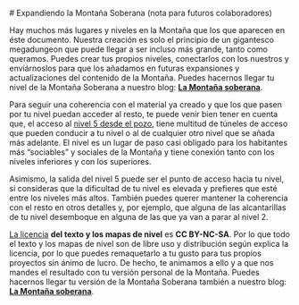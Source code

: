 # Expandiendo la Montaña Soberana (nota para futuros colaboradores)

Hay muchos más lugares y niveles en la Montaña que los que aparecen en éste documento. Nuestra creación es solo el principio de un gigantesco megadungeon que puede llegar a ser incluso más grande, tanto como queramos. Puedes crear tus propios niveles, conectarlos con los nuestros y enviárnoslos para que los añadamos en futuras expansiones y actualizaciones del contenido de la Montaña. Puedes hacernos llegar tu nivel de la Montaña Soberana a nuestro blog: [**La Montaña soberana**](https://el-megadungeon.blogspot.com).

Para seguir una coherencia con el material ya creado y que los que pasen por tu nivel puedan acceder al resto, te puede venir bien tener en cuenta que, el acceso al [nivel 5 desde el pozo](./nivel-05.md), tiene multitud de túneles de acceso que pueden conducir a tu nivel o al de cualquier otro nivel que se añada más adelante. El nivel es un lugar de paso casi obligado para los habitantes más “sociables” y sociales de la Montaña y tiene conexión tanto con los niveles inferiores y con los superiores.

Asimismo, la salida del nivel 5 puede ser el punto de acceso hacia tu nivel, si consideras que la dificultad de tu nivel es elevada y prefieres que esté entre los niveles más altos. También puedes querer mantener la coherencia con el resto en otros detalles y, por ejemplo, que alguna de las alcantarillas de tu nivel desemboque en alguna de las que ya van a parar al nivel 2.

[La licencia](./99-licencia.md) **del texto y los mapas de nivel** es **CC BY-NC-SA**. Por lo que todo el texto y los mapas de nivel son de libre uso y distribución según explica la licencia, por lo que puedes remaquetarlo a tu gusto para tus propios proyectos sin ánimo de lucro. De hecho, te animamos a ello y a que nos mandes el resultado con tu versión personal de la Montaña. Puedes hacernos llegar tu versión de la Montaña Soberana también a nuestro blog: [**La Montaña soberana**](https://el-megadungeon.blogspot.com).